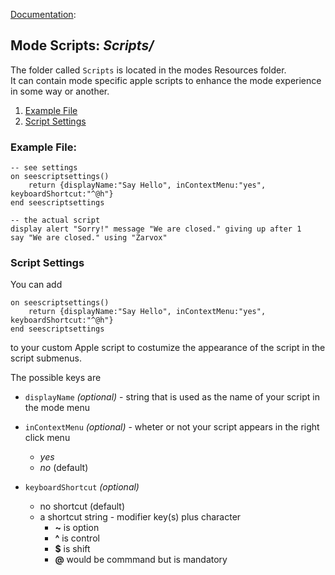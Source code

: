 [Documentation][ModeExample]:
## Mode Scripts: _Scripts/_

The folder called `Scripts` is located in the modes Resources folder.  
It can contain mode specific apple scripts to enhance the mode experience in some way or another.

1. [Example File](#ExampleFile)
2. [Script Settings](#ScriptSettings)


### <a name="ExampleFile"></a>Example File:

```AppleScript
-- see settings
on seescriptsettings()
	return {displayName:"Say Hello", inContextMenu:"yes", keyboardShortcut:"^@h"}
end seescriptsettings

-- the actual script
display alert "Sorry!" message "We are closed." giving up after 1
say "We are closed." using "Zarvox"
```


### <a name="ScriptSettings"></a>Script Settings

You can add 

```AppleScript
on seescriptsettings()
	return {displayName:"Say Hello", inContextMenu:"yes", keyboardShortcut:"^@h"}
end seescriptsettings
```

to your custom Apple script to costumize the appearance of the script in the script submenus.

The possible keys are

* `displayName` _(optional)_ - string that is used as the name of your script in the mode menu

* `inContextMenu` _(optional)_ - wheter or not your script appears in the right click menu
	* _yes_
	* _no_ (default)
	
* `keyboardShortcut` _(optional)_
	* no shortcut (default) 
	* a shortcut string - modifier key(s) plus character
		* **~** is option
		* **^** is control
		* **$** is shift
		* **@** would be commmand but is mandatory


<!-- Referenced Paths -->
[ModeExample]: .. "SubEthaEdit 4 Example Mode Documentation"
